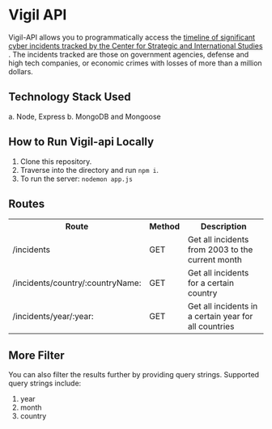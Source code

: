 # Vigil API

Vigil-API allows you to programmatically access the <a href="https://www.csis.org/programs/strategic-technologies-program/significant-cyber-incidents"> timeline of significant cyber incidents tracked by the Center for 
Strategic and International Studies  <a/>.  The incidents tracked are those on government agencies, defense and high tech companies, or economic crimes with losses of more than a million dollars.

## Technology Stack Used
a. Node, Express
b. MongoDB and Mongoose

## How to Run Vigil-api Locally
1. Clone this repository.
2. Traverse into the directory and run `npm i`.
3. To run the server: `nodemon app.js`

## Routes

<table>
<tr>
<th>Route</th>
<th>Method</th>
<th>Description</th>
</tr>
<tr>
<td>/incidents</td>
<td>GET</td>
<td>Get all incidents from 2003 to the current month</td>
</tr>
<tr>
<td>/incidents/country/:countryName:</td>
<td>GET</td>
<td>Get all incidents for a certain country</td>
<tr>
<td>/incidents/year/:year:</td>
<td>GET</td>
<td>Get all incidents in a certain year for all countries</td>
</tr>
</table>

## More Filter
You can also filter the results further by providing query strings. Supported query strings include:
1. year
2. month
3. country

